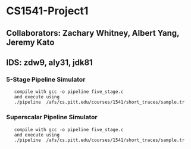 # CS1541-Project1
## Collaborators: Zachary Whitney, Albert Yang, Jeremy Kato
## IDS: zdw9, aly31, jdk81

### 5-Stage Pipeline Simulator
	   compile with gcc -o pipeline five_stage.c			
	   and execute using							
	   ./pipeline  /afs/cs.pitt.edu/courses/1541/short_traces/sample.tr

### Superscalar Pipeline Simulator		 			
	   compile with gcc -o pipeline five_stage.c			
	   and execute using							
	   ./pipeline  /afs/cs.pitt.edu/courses/1541/short_traces/sample.tr
